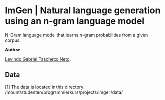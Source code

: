 # lmGen | Natural language generation using an n-gram language model

N-Gram language model that learns n-gram probabilities from a given corpus.

__Author__

[Levindo Gabriel Taschetto Neto](http://levindoneto.github.io/).


## Data

[1] The data is located in this directory: /mount/studenten/programmierkurs/projects/lmgen/data/
